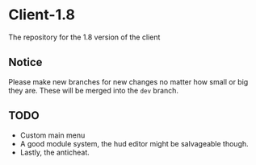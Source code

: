 # Client-1.8
The repository for the 1.8 version of the client

## Notice
Please make new branches for new changes no matter how small or big they are. These will be merged into the `dev` branch.

## TODO
- Custom main menu
- A good module system, the hud editor might be salvageable though.
- Lastly, the anticheat.